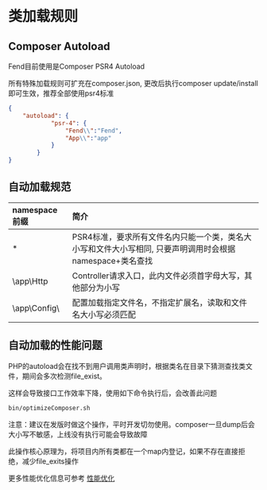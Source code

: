 # 类加载规则

## Composer Autoload

Fend目前使用是Composer PSR4 Autoload 

所有特殊加载规则可扩充在composer.json, 更改后执行composer update/install即可生效，推荐全部使用psr4标准
```json
{
    "autoload": {
            "psr-4": {
                "Fend\\":"Fend",
                "App\\":"app"
            }
        }
}
```

## 自动加载规范

| namespace前缀 | 简介 |
| :--- | :--- |
| * | PSR4标准，要求所有文件名内只能一个类，类名大小写和文件大小写相同, 只要声明调用时会根据namespace+类名查找 |
| \app\Http | Controller请求入口，此内文件必须首字母大写，其他部分为小写 |
| \app\Config\ | 配置加载指定文件名，不指定扩展名，读取和文件名大小写必须匹配 |

## 自动加载的性能问题

PHP的autoload会在找不到用户调用类声明时，根据类名在目录下猜测查找类文件，期间会多次检测file_exist。 

这样会导致接口工作效率下降，使用如下命令执行后，会改善此问题

```bash
bin/optimizeComposer.sh
```

注意：建议在发版时做这个操作，平时开发切勿使用。composer一旦dump后会大小写不敏感，上线没有执行可能会导致故障

此操作核心原理为，将项目内所有类都在一个map内登记，如果不存在直接拒绝，减少file_exits操作

更多性能优化信息可参考 [性能优化](optimize.md)
